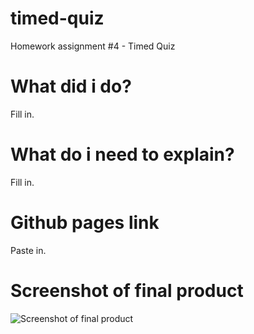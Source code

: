 # timed-quiz

Homework assignment #4 - Timed Quiz

# What did i do?

Fill in.

# What do i need to explain?

Fill in.

# Github pages link

Paste in.

# Screenshot of final product

![Screenshot of final product](./img/coding-portfolio-bret-petersen.gif)
